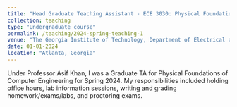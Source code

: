 ```yaml
---
title: "Head Graduate Teaching Assistant - ECE 3030: Physical Foundations of Computer Engineering"
collection: teaching
type: "Undergraduate course"
permalink: /teaching/2024-spring-teaching-1
venue: "The Georgia Institute of Technology, Department of Electrical and Computer Engineering"
date: 01-01-2024
location: "Atlanta, Georgia"
---
```


Under Professor Asif Khan, I was a Graduate TA for Physical Foundations of Computer Engineering for Spring 2024. My responsibilities included holding office hours, lab information sessions, writing and grading homework/exams/labs, and proctoring exams.
